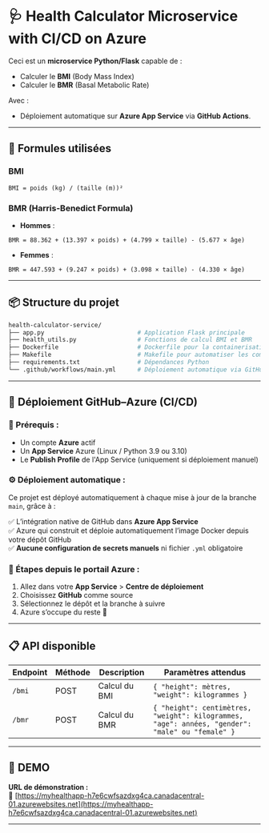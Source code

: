 # 🩺 Health Calculator Microservice with CI/CD on Azure

Ceci est un **microservice Python/Flask** capable de :

- Calculer le **BMI** (Body Mass Index)  
- Calculer le **BMR** (Basal Metabolic Rate)

Avec :

- Déploiement automatique sur **Azure App Service** via **GitHub Actions**.

---

## 🔢 Formules utilisées

### **BMI**  
```text
BMI = poids (kg) / (taille (m))²
```

### **BMR (Harris-Benedict Formula)**

- **Hommes** :
```text
BMR = 88.362 + (13.397 × poids) + (4.799 × taille) - (5.677 × âge)
```

- **Femmes** :
```text
BMR = 447.593 + (9.247 × poids) + (3.098 × taille) - (4.330 × âge)
```

---

## 📦 Structure du projet

```bash
health-calculator-service/
├── app.py                          # Application Flask principale
├── health_utils.py                 # Fonctions de calcul BMI et BMR
├── Dockerfile                      # Dockerfile pour la containerisation
├── Makefile                        # Makefile pour automatiser les commandes
├── requirements.txt                # Dépendances Python
└── .github/workflows/main.yml      # Déploiement automatique via GitHub (optionnel)
```

---

## 🔄 Déploiement GitHub–Azure (CI/CD)

### 🎯 Prérequis :

- Un compte **Azure** actif  
- Un **App Service** Azure (Linux / Python 3.9 ou 3.10)  
- Le **Publish Profile** de l'App Service (uniquement si déploiement manuel)

### ⚙️ Déploiement automatique :

Ce projet est déployé automatiquement à chaque mise à jour de la branche `main`, grâce à :

✅ L’intégration native de GitHub dans **Azure App Service**  
✅ Azure qui construit et déploie automatiquement l’image Docker depuis votre dépôt GitHub  
✅ **Aucune configuration de secrets manuels** ni fichier `.yml` obligatoire

### 📍 Étapes depuis le portail Azure :

1. Allez dans votre **App Service** > **Centre de déploiement**
2. Choisissez **GitHub** comme source
3. Sélectionnez le dépôt et la branche à suivre
4. Azure s’occupe du reste 🚀

---

## 📋 API disponible

| Endpoint | Méthode | Description       | Paramètres attendus                                                                 |
|----------|---------|-------------------|--------------------------------------------------------------------------------------|
| `/bmi`   | POST    | Calcul du BMI     | `{ "height": mètres, "weight": kilogrammes }`                                       |
| `/bmr`   | POST    | Calcul du BMR     | `{ "height": centimètres, "weight": kilogrammes, "age": années, "gender": "male" ou "female" }` |

---

## 🚀 DEMO

**URL de démonstration :**  
🔗 [https://myhealthapp-h7e6cwfsazdxg4ca.canadacentral-01.azurewebsites.net](https://myhealthapp-h7e6cwfsazdxg4ca.canadacentral-01.azurewebsites.net)

---
